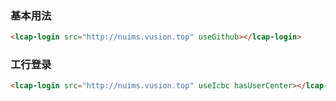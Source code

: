 ### 基本用法

``` html
<lcap-login src="http://nuims.vusion.top" useGithub></lcap-login>
```


### 工行登录

``` html
<lcap-login src="http://nuims.vusion.top" useIcbc hasUserCenter></lcap-login>
```
